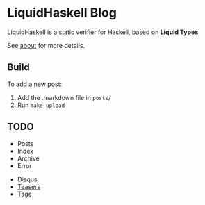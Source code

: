 # LiquidHaskell Blog

LiquidHaskell is a static verifier for Haskell, based on **Liquid Types**

See [about](about.md) for more details.

## Build

To add a new post:

1. Add the .markdown file in `posts/`
2. Run `make upload`

## TODO

+ Posts
+ Index
+ Archive
+ Error
- Disqus
- [Teasers](https://jaspervdj.be/hakyll/tutorials/using-teasers-in-hakyll.html)
- [Tags](https://javran.github.io/posts/2014-03-01-add-tags-to-your-hakyll-blog.html)
